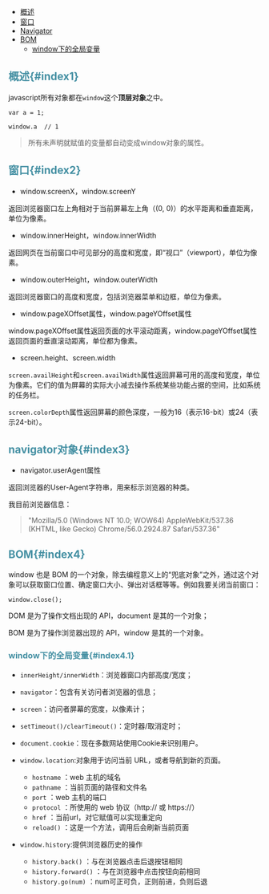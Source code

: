 * [概述](#index1)
* [窗口](#index2)
* [Navigator](#index3)
* [BOM](#index4)
  * [window下的全局变量](#index4.1)

## <font color="4590a3">概述{#index1}</font>

javascript所有对象都在`window`这个**顶层对象**之中。

```
var a = 1;

window.a  // 1
```

> 所有未声明就赋值的变量都自动变成window对象的属性。

## <font color="4590a3">窗口{#index2}</font>

* window.screenX，window.screenY

返回浏览器窗口左上角相对于当前屏幕左上角（\(0, 0\)）的水平距离和垂直距离，单位为像素。

* window.innerHeight，window.innerWidth

返回网页在当前窗口中可见部分的高度和宽度，即“视口”（viewport），单位为像素。

* window.outerHeight，window.outerWidth

返回浏览器窗口的高度和宽度，包括浏览器菜单和边框，单位为像素。

* window.pageXOffset属性，window.pageYOffset属性

window.pageXOffset属性返回页面的水平滚动距离，window.pageYOffset属性返回页面的垂直滚动距离，单位都为像素。

* screen.height、screen.width

`screen.availHeight`和`screen.availWidth`属性返回屏幕可用的高度和宽度，单位为像素。它们的值为屏幕的实际大小减去操作系统某些功能占据的空间，比如系统的任务栏。

`screen.colorDepth`属性返回屏幕的颜色深度，一般为16（表示16-bit）或24（表示24-bit）。

## <font color="4590a3">navigator对象{#index3}</font>

* navigator.userAgent属性

返回浏览器的User-Agent字符串，用来标示浏览器的种类。

我目前浏览器信息：

> "Mozilla/5.0 (Windows NT 10.0; WOW64) AppleWebKit/537.36 (KHTML, like Gecko) Chrome/56.0.2924.87 Safari/537.36"



## <font color="4590a3">BOM{#index4}</font>

window 也是 BOM 的一个对象，除去编程意义上的“兜底对象”之外，通过这个对象可以获取窗口位置、确定窗口大小、弹出对话框等等。例如我要关闭当前窗口：

```
window.close();

```

DOM 是为了操作文档出现的 API，document 是其的一个对象；

BOM 是为了操作浏览器出现的 API，window 是其的一个对象。


### <font color="4590a3">window下的全局变量{#index4.1}</font>

* `innerHeight/innerWidth`：浏览器窗口内部高度/宽度；

* `navigator`：包含有关访问者浏览器的信息；

* `screen`：访问者屏幕的宽度，以像素计；

* `setTimeout()/clearTimeout()`：定时器/取消定时；

* `document.cookie`：现在多数网站使用Cookie来识别用户。

* `window.location`:对象用于访问当前 URL，或者导航到新的页面。

  * `hostname` ：web 主机的域名
  * `pathname` ：当前页面的路径和文件名
  * `port` ：web 主机的端口
  * `protocol` ：所使用的 web 协议（http:// 或 https://）
  * `href` ：当前url，对它赋值可以实现重定向
  * `reload()` ：这是一个方法，调用后会刷新当前页面
  

* `window.history`:提供浏览器历史的操作

  * `history.back()` ：与在浏览器点击后退按钮相同
  * `history.forward()` ：与在浏览器中点击按钮向前相同
  * `history.go(num)` ：num可正可负，正则前进，负则后退




